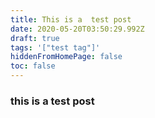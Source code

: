 ```yaml
---
title: This is a  test post
date: 2020-05-20T03:50:29.992Z
draft: true
tags: '["test tag"]'
hiddenFromHomePage: false
toc: false
---
```

### this is a test post